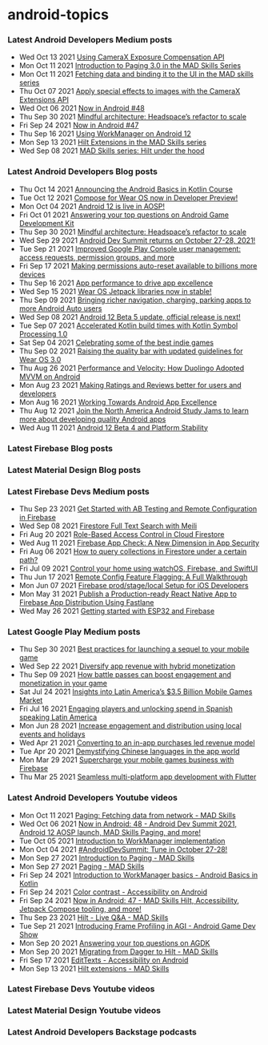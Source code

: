 # android-topics

### Latest Android Developers Medium posts
<!-- ANDROID_DEVS_MEDIUM:START -->
- Wed Oct 13 2021 [Using CameraX Exposure Compensation API](https://medium.com/androiddevelopers/using-camerax-exposure-compensation-api-11fd75785bf?source=rss----95b274b437c2---4)
- Mon Oct 11 2021 [Introduction to Paging 3.0 in the MAD Skills Series](https://medium.com/androiddevelopers/introduction-to-paging-3-0-in-the-mad-skills-series-648f77231121?source=rss----95b274b437c2---4)
- Mon Oct 11 2021 [Fetching data and binding it to the UI in the MAD skills series](https://medium.com/androiddevelopers/fetching-data-and-binding-it-to-the-ui-in-the-mad-skills-series-cea89868b3e1?source=rss----95b274b437c2---4)
- Thu Oct 07 2021 [Apply special effects to images with the CameraX Extensions API](https://medium.com/androiddevelopers/apply-special-effects-to-images-with-the-camerax-extensions-api-d1a169b803d3?source=rss----95b274b437c2---4)
- Wed Oct 06 2021 [Now in Android #48](https://medium.com/androiddevelopers/now-in-android-48-c499493bb83?source=rss----95b274b437c2---4)
- Thu Sep 30 2021 [Mindful architecture: Headspace’s refactor to scale](https://medium.com/androiddevelopers/mindful-architecture-headspaces-refactor-to-scale-7da31df5670e?source=rss----95b274b437c2---4)
- Fri Sep 24 2021 [Now in Android #47](https://medium.com/androiddevelopers/now-in-android-47-457f6e7d21?source=rss----95b274b437c2---4)
- Thu Sep 16 2021 [Using WorkManager on Android 12](https://medium.com/androiddevelopers/using-workmanager-on-android-12-f7d483ca0ecb?source=rss----95b274b437c2---4)
- Mon Sep 13 2021 [Hilt Extensions in the MAD Skills series](https://medium.com/androiddevelopers/hilt-extensions-in-the-mad-skills-series-f2ed6fcba5fe?source=rss----95b274b437c2---4)
- Wed Sep 08 2021 [MAD Skills series: Hilt under the hood](https://medium.com/androiddevelopers/mad-skills-series-hilt-under-the-hood-9d89ee227059?source=rss----95b274b437c2---4)<!-- ANDROID_DEVS_MEDIUM:END -->

### Latest Android Developers Blog posts
<!-- ANDROID_DEVS_BLOG:START -->
- Thu Oct 14 2021 [Announcing the Android Basics in Kotlin Course](http://feedproxy.google.com/~r/blogspot/hsDu/~3/tm4XhtCw7eI/announcing-android-basics-in-kotlin.html)
- Tue Oct 12 2021 [Compose for Wear OS now in Developer Preview!](http://feedproxy.google.com/~r/blogspot/hsDu/~3/gYsJxta95NM/compose-for-wear-os-now-in-developer.html)
- Mon Oct 04 2021 [Android 12 is live in AOSP!](http://feedproxy.google.com/~r/blogspot/hsDu/~3/K3bnq_uOlVQ/android-12-is-live-in-aosp.html)
- Fri Oct 01 2021 [Answering your top questions on Android Game Development Kit](http://feedproxy.google.com/~r/blogspot/hsDu/~3/C75fXVqrVl8/answering-your-top-questions-on-android.html)
- Thu Sep 30 2021 [Mindful architecture: Headspace’s refactor to scale](http://feedproxy.google.com/~r/blogspot/hsDu/~3/HnEwXuDiRjw/investing-in-app-excellence-headspaces.html)
- Wed Sep 29 2021 [Android Dev Summit returns on October 27-28, 2021!](http://feedproxy.google.com/~r/blogspot/hsDu/~3/lQSiELCav20/android-dev-summit.html)
- Tue Sep 21 2021 [Improved Google Play Console user management: access requests, permission groups, and more](http://feedproxy.google.com/~r/blogspot/hsDu/~3/z5wHt1cw-zI/improved-google-play-console-user.html)
- Fri Sep 17 2021 [Making permissions auto-reset available to billions more devices](http://feedproxy.google.com/~r/blogspot/hsDu/~3/Ag2YKXjLKIY/making-permissions-auto-reset-available.html)
- Thu Sep 16 2021 [App performance to drive app excellence](http://feedproxy.google.com/~r/blogspot/hsDu/~3/9ZFoVuRx7lc/app-performance-to-drive-app-excellence.html)
- Wed Sep 15 2021 [Wear OS Jetpack libraries now in stable!](http://feedproxy.google.com/~r/blogspot/hsDu/~3/r0d45IKL0sY/wear-os-jetpack-libraries-now-in-stable.html)
- Thu Sep 09 2021 [Bringing richer navigation, charging, parking apps to more Android Auto users](http://feedproxy.google.com/~r/blogspot/hsDu/~3/Yo1Rddxq71Y/bringing-richer-navigation-charging.html)
- Wed Sep 08 2021 [Android 12 Beta 5 update, official release is next!](http://feedproxy.google.com/~r/blogspot/hsDu/~3/6_hBUxx3aTE/android12beta5.html)
- Tue Sep 07 2021 [Accelerated Kotlin build times with Kotlin Symbol Processing 1.0](http://feedproxy.google.com/~r/blogspot/hsDu/~3/SqxZTba7cmM/accelerated-kotlin-build-times-with.html)
- Sat Sep 04 2021 [Celebrating some of the best indie games](http://feedproxy.google.com/~r/blogspot/hsDu/~3/Y690gWR3Vgo/celebrating-some-of-best-indie-games.html)
- Thu Sep 02 2021 [Raising the quality bar with updated guidelines for Wear OS 3.0](http://feedproxy.google.com/~r/blogspot/hsDu/~3/XIX3urgY-DE/wear-os-3-update.html)
- Thu Aug 26 2021 [Performance and Velocity: How Duolingo Adopted MVVM on Android](http://feedproxy.google.com/~r/blogspot/hsDu/~3/KzRKyJk4FvI/android-app-excellence-duolingo.html)
- Mon Aug 23 2021 [Making Ratings and Reviews better for users and developers](http://feedproxy.google.com/~r/blogspot/hsDu/~3/bShh_iQlbWg/making-ratings-and-reviews-better-for.html)
- Mon Aug 16 2021 [Working Towards Android App Excellence](http://feedproxy.google.com/~r/blogspot/hsDu/~3/IYp8KNoXFfw/working-towards-android-app-excellence.html)
- Thu Aug 12 2021 [Join the North America Android Study Jams to learn more about developing quality Android apps](http://feedproxy.google.com/~r/blogspot/hsDu/~3/71EicoXBHMM/join-north-america-android-study-jams-to-learn-more-about-developing-quality-Android-apps.html)
- Wed Aug 11 2021 [Android 12 Beta 4 and Platform Stability](http://feedproxy.google.com/~r/blogspot/hsDu/~3/coSgZu1PvMY/android-12-beta-4-and-platform-stability.html)<!-- ANDROID_DEVS_BLOG:END -->

### Latest Firebase Blog posts
<!-- FIREBASE_BLOG:START -->
<!-- FIREBASE_BLOG:END -->

### Latest Material Design Blog posts
<!-- MATERIAL_DESIGN_BLOG:START -->
<!-- MATERIAL_DESIGN_BLOG:END -->

### Latest Firebase Devs Medium posts
<!-- FIREBASE_DEVS_MEDIUM:START -->
- Thu Sep 23 2021 [Get Started with AB Testing and Remote Configuration in Firebase](https://medium.com/firebase-developers/get-started-with-ab-testing-and-remote-configuration-in-firebase-3dea904e8ac2?source=rss----8e8b7dc6774d---4)
- Wed Sep 08 2021 [Firestore Full Text Search with Meili](https://medium.com/firebase-developers/firestore-full-text-search-with-meili-b452e41e539c?source=rss----8e8b7dc6774d---4)
- Fri Aug 20 2021 [Role-Based Access Control in Cloud Firestore](https://medium.com/firebase-developers/role-based-access-in-firebase-firestore-firestore-rules-6d36cded1b15?source=rss----8e8b7dc6774d---4)
- Wed Aug 11 2021 [Firebase App Check: A New Dimension in App Security](https://medium.com/firebase-developers/firebase-app-check-a-new-dimension-in-app-security-96c807978ae?source=rss----8e8b7dc6774d---4)
- Fri Aug 06 2021 [How to query collections in Firestore under a certain path?](https://medium.com/firebase-developers/how-to-query-collections-in-firestore-under-a-certain-path-6a0d686cebd2?source=rss----8e8b7dc6774d---4)
- Fri Jul 09 2021 [Control your home using watchOS, Firebase, and SwiftUI](https://medium.com/firebase-developers/building-your-first-iot-apple-watchos-app-using-firebase-and-swiftui-42c202525264?source=rss----8e8b7dc6774d---4)
- Thu Jun 17 2021 [Remote Config Feature Flagging: A Full Walkthrough](https://medium.com/firebase-developers/remote-config-feature-flagging-a-full-walkthrough-9b2f2188bb47?source=rss----8e8b7dc6774d---4)
- Mon Jun 07 2021 [Firebase prod/stage/local Setup for iOS Developers](https://medium.com/firebase-developers/firebase-prod-stage-local-setup-for-ios-developers-cbfd230b1446?source=rss----8e8b7dc6774d---4)
- Mon May 31 2021 [Publish a Production-ready React Native App to Firebase App Distribution Using Fastlane](https://medium.com/firebase-developers/series-publish-a-production-ready-react-native-app-to-firebase-app-distribution-using-fastlane-c68f39eb3d93?source=rss----8e8b7dc6774d---4)
- Wed May 26 2021 [Getting started with ESP32 and Firebase](https://medium.com/firebase-developers/getting-started-with-esp32-and-firebase-1e7f19f63401?source=rss----8e8b7dc6774d---4)<!-- FIREBASE_DEVS_MEDIUM:END -->


### Latest Google Play Medium posts
<!-- GOOGLE_PLAY_MEDIUM:START -->
- Thu Sep 30 2021 [Best practices for launching a sequel to your mobile game](https://medium.com/googleplaydev/best-practices-for-launching-a-sequel-to-your-mobile-game-1e2d9eed4ff4?source=rss----1f8baa23933d---4)
- Wed Sep 22 2021 [Diversify app revenue with hybrid monetization](https://medium.com/googleplaydev/diversify-app-revenue-with-hybrid-monetization-2fdb3e4dccc4?source=rss----1f8baa23933d---4)
- Thu Sep 09 2021 [How battle passes can boost engagement and monetization in your game](https://medium.com/googleplaydev/how-battle-passes-can-boost-engagement-and-monetization-in-your-game-d296dee6ddf8?source=rss----1f8baa23933d---4)
- Sat Jul 24 2021 [Insights into Latin America’s $3.5 Billion Mobile Games Market](https://medium.com/googleplaydev/insights-into-latin-americas-3-5-efda3b6d7917?source=rss----1f8baa23933d---4)
- Fri Jul 16 2021 [Engaging players and unlocking spend in Spanish speaking Latin America](https://medium.com/googleplaydev/engaging-players-and-unlocking-spend-in-spanish-speaking-latin-america-1cfef4ac08b?source=rss----1f8baa23933d---4)
- Mon Jun 28 2021 [Increase engagement and distribution using local events and holidays](https://medium.com/googleplaydev/increase-engagement-and-distribution-using-local-events-and-holidays-422d58c0f83e?source=rss----1f8baa23933d---4)
- Wed Apr 21 2021 [Converting to an in-app purchases led revenue model](https://medium.com/googleplaydev/converting-to-an-in-app-purchases-led-revenue-model-d0ce06f3f839?source=rss----1f8baa23933d---4)
- Tue Apr 20 2021 [Demystifying Chinese languages in the app world](https://medium.com/googleplaydev/demystifying-chinese-languages-in-the-app-world-b2a4e7dd1276?source=rss----1f8baa23933d---4)
- Mon Mar 29 2021 [Supercharge your mobile games business with Firebase](https://medium.com/googleplaydev/supercharge-your-mobile-games-business-with-firebase-7ad5d208025d?source=rss----1f8baa23933d---4)
- Thu Mar 25 2021 [Seamless multi-platform app development with Flutter](https://medium.com/googleplaydev/seamless-multi-platform-app-development-with-flutter-ea0e8003b0f9?source=rss----1f8baa23933d---4)<!-- GOOGLE_PLAY_MEDIUM:END -->

### Latest Android Developers Youtube videos
<!-- ANDROID_YOUTUBE:START -->
- Mon Oct 11 2021 [Paging: Fetching data from network - MAD Skills](https://www.youtube.com/watch?v=C0H54K63Lww)
- Wed Oct 06 2021 [Now in Android: 48 - Android Dev Summit 2021, Android 12 AOSP launch, MAD Skills Paging, and more!](https://www.youtube.com/watch?v=GSAl8-AkpLU)
- Tue Oct 05 2021 [Introduction to WorkManager implementation](https://www.youtube.com/watch?v=UOoDt1El1f4)
- Mon Oct 04 2021 [#AndroidDevSummit: Tune in October 27-28!](https://www.youtube.com/watch?v=-bcBMQSxOqc)
- Mon Sep 27 2021 [Introduction to Paging - MAD Skills](https://www.youtube.com/watch?v=WfRe87SfcUc)
- Mon Sep 27 2021 [Paging - MAD Skills](https://www.youtube.com/watch?v=Pw-jhS-ucYA)
- Fri Sep 24 2021 [Introduction to WorkManager basics - Android Basics in Kotlin](https://www.youtube.com/watch?v=YOZCm2Qk_4o)
- Fri Sep 24 2021 [Color contrast - Accessibility on Android](https://www.youtube.com/watch?v=RHHpljSTDxA)
- Fri Sep 24 2021 [Now in Android: 47 - MAD Skills Hilt, Accessibility, Jetpack Compose tooling, and more!](https://www.youtube.com/watch?v=WWMwo9klnxI)
- Thu Sep 23 2021 [Hilt - Live Q&A  - MAD Skills](https://www.youtube.com/watch?v=i27aNF-kYR4)
- Tue Sep 21 2021 [Introducing Frame Profiling in AGI - Android Game Dev Show](https://www.youtube.com/watch?v=JPd5gc0mSps)
- Mon Sep 20 2021 [Answering your top questions on AGDK](https://www.youtube.com/watch?v=pqQby4b35aM)
- Mon Sep 20 2021 [Migrating from Dagger to Hilt - MAD Skills](https://www.youtube.com/watch?v=Xt1_3Nq4lD0)
- Fri Sep 17 2021 [EditTexts - Accessibility on Android](https://www.youtube.com/watch?v=Pjzjs3kB0JA)
- Mon Sep 13 2021 [Hilt extensions - MAD Skills](https://www.youtube.com/watch?v=53higH5LIBs)<!-- ANDROID_YOUTUBE:END -->

### Latest Firebase Devs Youtube videos
<!-- FIREBASE_YOUTUBE:START -->
<!-- FIREBASE_YOUTUBE:END -->

### Latest Material Design Youtube videos
<!-- MATERIAL_DESIGN_YOUTUBE:START -->
<!-- MATERIAL_DESIGN_YOUTUBE:END -->

### Latest Android Developers Backstage podcasts
<!-- ANDROID_DEVS_BACKSTAGE:START -->
<!-- ANDROID_DEVS_BACKSTAGE:END -->


